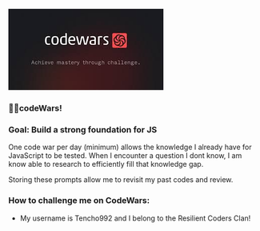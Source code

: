 ![alt text](imgs/codewars.jpeg)
  ### 🧙‍♂️codeWars!

  ### Goal: Build a strong foundation for JS
One code war per day (minimum) allows the knowledge I already have for JavaScript to be tested. When I encounter a question I dont know, I am know able to research to efficiently fill that knowledge gap. 

Storing these prompts allow me to revisit my past codes and review. 

  ### How to challenge me on CodeWars:

- My username is Tencho992 and I belong to the Resilient Coders Clan! 

